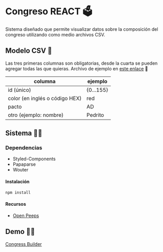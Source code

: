 # Congreso REACT 🗳️

Sistema diseñado que permite visualizar datos sobre la composición del congreso utilizando como medio archivos CSV.

## Modelo CSV 📄

Las tres primeras columnas son obligatorias, desde la cuarta se pueden agregar todas las que quieras. Archivo de ejemplo en [este enlace](https://github.com/icardemil64/congreso-react/blob/master/src/assets/Datos.csv) 🔗

| columna                        | ejemplo   |
| ------------------------------ | --------- |
| id (único)                     | {0...155} |
| color (en inglés o código HEX) | red       |
| pacto                          | AD        |
| otro (ejemplo: nombre)         | Pedrito   |

## Sistema 🐱‍🐉

### Dependencias

- Styled-Components
- Papaparse
- Wouter

#### Instalación

```javascript
npm install
```

#### Recursos

- [Open Peeps](https://www.openpeeps.com/)

## Demo 🐱‍💻

[Congress Builder](https://eloquent-turing-bf1604.netlify.app/)
